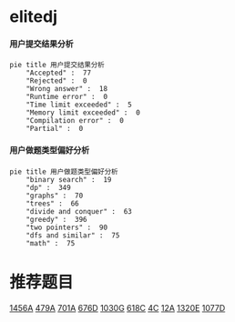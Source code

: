 # elitedj

<!-- tabs:start -->



#### **用户提交结果分析**

```mermaid
pie title 用户提交结果分析
    "Accepted" :  77
    "Rejected" :  0
    "Wrong answer" :  18
    "Runtime error" :  0
    "Time limit exceeded" :  5
    "Memory limit exceeded" :  0
    "Compilation error" :  0
    "Partial" :  0
```

#### **用户做题类型偏好分析**

```mermaid
pie title 用户做题类型偏好分析
    "binary search" :  19
    "dp" :  349
    "graphs" :  70
    "trees" :  66
    "divide and conquer" :  63
    "greedy" :  396
    "two pointers" :  90
    "dfs and similar" :  75
    "math" :  75
```



<!-- tabs:end -->
# 推荐题目
[1456A](https://codeforces.com/contest/1456/problem/A)
[479A](https://codeforces.com/contest/479/problem/A)
[701A](https://codeforces.com/contest/701/problem/A)
[676D](https://codeforces.com/contest/676/problem/D)
[1030G](https://codeforces.com/contest/1030/problem/G)
[618C](https://codeforces.com/contest/618/problem/C)
[4C](https://codeforces.com/contest/4/problem/C)
[12A](https://codeforces.com/contest/12/problem/A)
[1320E](https://codeforces.com/contest/1320/problem/E)
[1077D](https://codeforces.com/contest/1077/problem/D)
